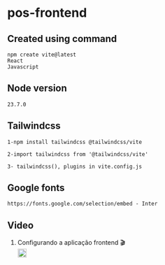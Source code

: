 # pos-frontend

## Created using command
```
npm create vite@latest
React
Javascript
```

## Node version
```
23.7.0
```

## Tailwindcss
```
1-npm install tailwindcss @tailwindcss/vite

2-import tailwindcss from '@tailwindcss/vite'

3- tailwindcss(), plugins in vite.config.js
```

## Google fonts
```
https://fonts.google.com/selection/embed - Inter
```

## Video
1. Configurando a aplicação frontend :clapper:\
<a href="https://www.youtube.com/watch?v=_wmIHApovP4&list=WL&index=1&t=280s"><img src="https://img.shields.io/badge/YouTube-FF0000?style=for-the-badge&logo=youtube&logoColor=white" height="20px"/></a>